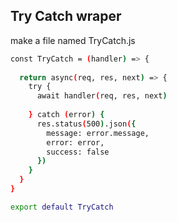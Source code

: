 ## Try Catch wraper
make a file named TryCatch.js

```bash
const TryCatch = (handler) => {
  
  return async(req, res, next) => {
    try {
      await handler(req, res, next)
      
    } catch (error) {
      res.status(500).json({
        message: error.message,
        error: error,
        success: false
      })
    }
  }
}

export default TryCatch
```